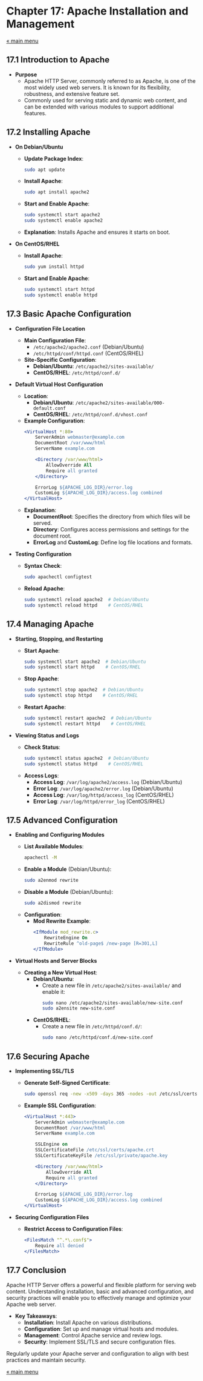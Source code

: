 # Chapter 17: Apache Installation and Management

<a href="README.md">&laquo; main menu</a>

## 17.1 Introduction to Apache
- **Purpose**
  - Apache HTTP Server, commonly referred to as Apache, is one of the most widely used web servers. It is known for its flexibility, robustness, and extensive feature set.
  - Commonly used for serving static and dynamic web content, and can be extended with various modules to support additional features.

## 17.2 Installing Apache
- **On Debian/Ubuntu**
  - **Update Package Index**:
    ```bash
    sudo apt update
    ```
  - **Install Apache**:
    ```bash
    sudo apt install apache2
    ```
  - **Start and Enable Apache**:
    ```bash
    sudo systemctl start apache2
    sudo systemctl enable apache2
    ```
  - **Explanation**: Installs Apache and ensures it starts on boot.

- **On CentOS/RHEL**
  - **Install Apache**:
    ```bash
    sudo yum install httpd
    ```
  - **Start and Enable Apache**:
    ```bash
    sudo systemctl start httpd
    sudo systemctl enable httpd
    ```

## 17.3 Basic Apache Configuration
- **Configuration File Location**
  - **Main Configuration File**:
    - `/etc/apache2/apache2.conf` (Debian/Ubuntu)
    - `/etc/httpd/conf/httpd.conf` (CentOS/RHEL)
  - **Site-Specific Configuration**:
    - **Debian/Ubuntu**: `/etc/apache2/sites-available/`
    - **CentOS/RHEL**: `/etc/httpd/conf.d/`

- **Default Virtual Host Configuration**
  - **Location**:
    - **Debian/Ubuntu**: `/etc/apache2/sites-available/000-default.conf`
    - **CentOS/RHEL**: `/etc/httpd/conf.d/vhost.conf`
  - **Example Configuration**:
    ```apache
    <VirtualHost *:80>
        ServerAdmin webmaster@example.com
        DocumentRoot /var/www/html
        ServerName example.com

        <Directory /var/www/html>
            AllowOverride All
            Require all granted
        </Directory>

        ErrorLog ${APACHE_LOG_DIR}/error.log
        CustomLog ${APACHE_LOG_DIR}/access.log combined
    </VirtualHost>
    ```
  - **Explanation**:
    - **DocumentRoot**: Specifies the directory from which files will be served.
    - **Directory**: Configures access permissions and settings for the document root.
    - **ErrorLog** and **CustomLog**: Define log file locations and formats.

- **Testing Configuration**
  - **Syntax Check**:
    ```bash
    sudo apachectl configtest
    ```
  - **Reload Apache**:
    ```bash
    sudo systemctl reload apache2  # Debian/Ubuntu
    sudo systemctl reload httpd    # CentOS/RHEL
    ```

## 17.4 Managing Apache
- **Starting, Stopping, and Restarting**
  - **Start Apache**:
    ```bash
    sudo systemctl start apache2  # Debian/Ubuntu
    sudo systemctl start httpd    # CentOS/RHEL
    ```
  - **Stop Apache**:
    ```bash
    sudo systemctl stop apache2  # Debian/Ubuntu
    sudo systemctl stop httpd    # CentOS/RHEL
    ```
  - **Restart Apache**:
    ```bash
    sudo systemctl restart apache2  # Debian/Ubuntu
    sudo systemctl restart httpd    # CentOS/RHEL
    ```

- **Viewing Status and Logs**
  - **Check Status**:
    ```bash
    sudo systemctl status apache2  # Debian/Ubuntu
    sudo systemctl status httpd    # CentOS/RHEL
    ```
  - **Access Logs**:
    - **Access Log**: `/var/log/apache2/access.log` (Debian/Ubuntu)
    - **Error Log**: `/var/log/apache2/error.log` (Debian/Ubuntu)
    - **Access Log**: `/var/log/httpd/access_log` (CentOS/RHEL)
    - **Error Log**: `/var/log/httpd/error_log` (CentOS/RHEL)

## 17.5 Advanced Configuration
- **Enabling and Configuring Modules**
  - **List Available Modules**:
    ```bash
    apachectl -M
    ```
  - **Enable a Module** (Debian/Ubuntu):
    ```bash
    sudo a2enmod rewrite
    ```
  - **Disable a Module** (Debian/Ubuntu):
    ```bash
    sudo a2dismod rewrite
    ```
  - **Configuration**:
    - **Mod Rewrite Example**:
      ```apache
      <IfModule mod_rewrite.c>
          RewriteEngine On
          RewriteRule ^old-page$ /new-page [R=301,L]
      </IfModule>
      ```

- **Virtual Hosts and Server Blocks**
  - **Creating a New Virtual Host**:
    - **Debian/Ubuntu**:
      - Create a new file in `/etc/apache2/sites-available/` and enable it:
        ```bash
        sudo nano /etc/apache2/sites-available/new-site.conf
        sudo a2ensite new-site.conf
        ```
    - **CentOS/RHEL**:
      - Create a new file in `/etc/httpd/conf.d/`:
        ```bash
        sudo nano /etc/httpd/conf.d/new-site.conf
        ```

## 17.6 Securing Apache
- **Implementing SSL/TLS**
  - **Generate Self-Signed Certificate**:
    ```bash
    sudo openssl req -new -x509 -days 365 -nodes -out /etc/ssl/certs/apache.crt -keyout /etc/ssl/private/apache.key
    ```
  - **Example SSL Configuration**:
    ```apache
    <VirtualHost *:443>
        ServerAdmin webmaster@example.com
        DocumentRoot /var/www/html
        ServerName example.com

        SSLEngine on
        SSLCertificateFile /etc/ssl/certs/apache.crt
        SSLCertificateKeyFile /etc/ssl/private/apache.key

        <Directory /var/www/html>
            AllowOverride All
            Require all granted
        </Directory>

        ErrorLog ${APACHE_LOG_DIR}/error.log
        CustomLog ${APACHE_LOG_DIR}/access.log combined
    </VirtualHost>
    ```

- **Securing Configuration Files**
  - **Restrict Access to Configuration Files**:
    ```apache
    <FilesMatch "^.*\.conf$">
        Require all denied
    </FilesMatch>
    ```

## 17.7 Conclusion
Apache HTTP Server offers a powerful and flexible platform for serving web content. Understanding installation, basic and advanced configuration, and security practices will enable you to effectively manage and optimize your Apache web server.

- **Key Takeaways**:
  - **Installation**: Install Apache on various distributions.
  - **Configuration**: Set up and manage virtual hosts and modules.
  - **Management**: Control Apache service and review logs.
  - **Security**: Implement SSL/TLS and secure configuration files.

Regularly update your Apache server and configuration to align with best practices and maintain security.

<a href="README.md">&laquo; main menu</a>